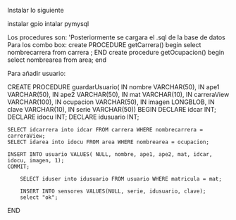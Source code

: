 Instalar lo siguiente 

instalar gpio
intalar pymysql

Los procedures son: 'Posteriormente se cargara el .sql de la base de datos
  Para los combo box:
    create PROCEDURE getCarrera()
    begin
	      select nombrecarrera from carrera ;
    END
    create procedure getOcupacion()
    begin 
      select nombrearea from area;
    end
    
  Para añadir usuario:
  
CREATE PROCEDURE guardarUsuario(
    IN nombre VARCHAR(50),
    IN ape1 VARCHAR(50),
    IN ape2 VARCHAR(50),
    IN mat VARCHAR(10),
    IN carreraView VARCHAR(100),
    IN ocupacion VARCHAR(50),
    IN imagen LONGBLOB,
    IN clave VARCHAR(10),
    IN serie VARCHAR(50))
BEGIN 
    DECLARE idcar INT;
    DECLARE idocu INT;
    DECLARE idusuario INT;
		
    SELECT idcarrera into idcar FROM carrera WHERE nombrecarrera = carreraView;
    SELECT idarea into idocu FROM area WHERE nombrearea = ocupacion;    
		
    INSERT INTO usuario VALUES( NULL, nombre, ape1, ape2, mat, idcar, idocu, imagen, 1);
    COMMIT;
		
		SELECT iduser into idusuario FROM usuario WHERE matricula = mat;
		
		INSERT INTO sensores VALUES(NULL, serie, idusuario, clave);
		select "ok";
END


   

    
